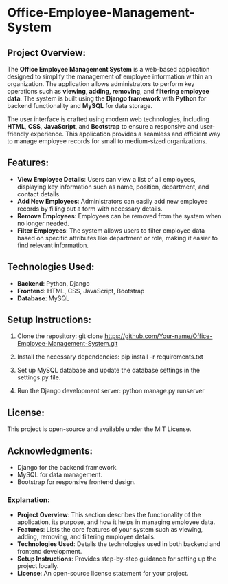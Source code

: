 # Office-Employee-Management-System

## Project Overview:
The **Office Employee Management System** is a web-based application designed to simplify the management of employee information within an organization. The application allows administrators to perform key operations such as **viewing, adding, removing**, and **filtering employee data**. The system is built using the **Django framework** with **Python** for backend functionality and **MySQL** for data storage.

The user interface is crafted using modern web technologies, including **HTML**, **CSS**, **JavaScript**, and **Bootstrap** to ensure a responsive and user-friendly experience. This application provides a seamless and efficient way to manage employee records for small to medium-sized organizations.

## Features:
- **View Employee Details**: Users can view a list of all employees, displaying key information such as name, position, department, and contact details.
- **Add New Employees**: Administrators can easily add new employee records by filling out a form with necessary details.
- **Remove Employees**: Employees can be removed from the system when no longer needed.
- **Filter Employees**: The system allows users to filter employee data based on specific attributes like department or role, making it easier to find relevant information.

## Technologies Used:
- **Backend**: Python, Django
- **Frontend**: HTML, CSS, JavaScript, Bootstrap
- **Database**: MySQL

## Setup Instructions:
1. Clone the repository:
   git clone https://github.com/Your-name/Office-Employee-Management-System.git

2. Install the necessary dependencies:
  pip install -r requirements.txt
3. Set up MySQL database and update the database settings in the settings.py file.
4. Run the Django development server:
  python manage.py runserver

## License:
This project is open-source and available under the MIT License.

## Acknowledgments:
 * Django for the backend framework.
 * MySQL for data management.
 * Bootstrap for responsive frontend design.


### Explanation:
- **Project Overview**: This section describes the functionality of the application, its purpose, and how it helps in managing employee data.
- **Features**: Lists the core features of your system such as viewing, adding, removing, and filtering employee details.
- **Technologies Used**: Details the technologies used in both backend and frontend development.
- **Setup Instructions**: Provides step-by-step guidance for setting up the project locally.
- **License**: An open-source license statement for your project.


